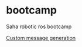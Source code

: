 # bootcamp
Saha robotic ros bootcamp

[Custom message generation](http://wiki.ros.org/ROS/Tutorials/CreatingMsgAndSrv)
